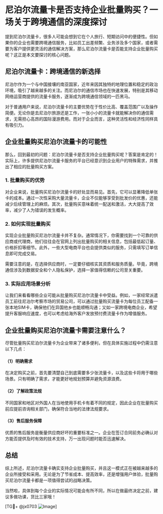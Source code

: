 # 尼泊尔流量卡是否支持企业批量购买？一场关于跨境通信的深度探讨

提到尼泊尔流量卡，很多人可能会想到它在个人旅行、短期访问中的便捷性。但如果你的企业也需要跨境通信服务，比如员工出差频繁、业务涉及多个国家，或者需要为客户提供更灵活的通信解决方案，那么尼泊尔流量卡是否能支持企业批量购买呢？这正是本文要探讨的核心问题。

## 尼泊尔流量卡：跨境通信的新选择

尼泊尔作为一个与中国接壤的南亚国家，近年来因其独特的地理位置和稳定的政治环境，吸引了越来越多的关注。而尼泊尔的通信市场也在快速发展，特别是其移动网络运营商提供的流量卡服务，逐渐成为跨境通信领域的一匹黑马。

对于普通用户来说，尼泊尔流量卡的主要优势在于性价比高、覆盖范围广以及操作简便。无论你是去尼泊尔旅游还是工作，一张小小的流量卡就能解决你的通信需求，无需担心高昂的国际漫游费用。而对于企业而言，这种灵活性和经济性同样具有吸引力。

## 企业批量购买尼泊尔流量卡的可能性

那么，回到最初的问题：尼泊尔流量卡是否支持企业批量购买呢？答案是肯定的！实际上，许多提供尼泊尔流量卡服务的平台已经意识到企业用户的特殊需求，并推出了相应的批量购买方案。

### 1. **批量购买的优势**

对企业来说，批量购买尼泊尔流量卡的好处显而易见。首先，它可以显著降低单张卡的成本。通过一次性采购大量流量卡，企业不仅能够享受到批发价的优惠，还能减少后续管理上的麻烦。其次，批量购买意味着统一配送和激活，大大提高了效率，减少了人为错误的发生概率。

### 2. **如何实现批量购买**

实现企业批量购买尼泊尔流量卡并不复杂。通常情况下，你需要找到一个可靠的供应商或代理商，他们往往会在官网上列出批量购买的相关信息，包括最低起订量、价格折扣等细节。此外，一些大型电商平台也会提供类似的服务，只需填写订单信息即可完成交易。

需要注意的是，在选择供应商时，一定要仔细核实其资质和服务质量。毕竟，跨境通信涉及到数据安全和个人隐私保护，选择一家值得信赖的公司至关重要。

### 3. **实际应用场景分析**

让我们来看看哪些企业可能从批量购买尼泊尔流量卡中受益。例如，一家经常派遣员工前往尼泊尔考察市场的贸易公司，可以通过批量购买流量卡为每位员工配备一张本地SIM卡，确保他们在异国他乡也能顺畅沟通；又如一家跨境电商企业，希望提升客服响应速度，也可以考虑给海外客户发放预付费流量卡作为增值服务。

## 企业批量购买尼泊尔流量卡需要注意什么？

尽管批量购买尼泊尔流量卡为企业带来了诸多便利，但在具体实施过程中仍需注意以下几点：

#### （1）明确需求
在决定购买之前，首先要清楚自己到底需要多少张流量卡，以及这些卡将用于哪些场景。只有明确了需求，才能更好地规划预算并避免资源浪费。

#### （2）了解政策法规
不同国家和地区对外国人在当地使用手机卡有着不同的规定，因此企业在批量购买前应提前咨询相关部门，确保符合当地的法律法规要求。

#### （3）售后服务保障
优质的售后服务是衡量供应商好坏的重要标准之一。企业在签订合同前务必确认对方能否提供及时有效的技术支持，万一出现问题时能否迅速解决。

## 总结

综上所述，尼泊尔流量卡确实支持企业批量购买，并且这一模式正在被越来越多的企业所接受和采用。无论是为了节省成本、提高效率，还是增强用户体验，批量购买尼泊尔流量卡都是一项值得尝试的战略决策。

当然啦，具体到每个企业的实际情况可能会有所不同，所以在做最终决定之前，建议多做功课，货比三家哦！

[TG💪+ @jx0703 ![Image](https://github.com/user-attachments/assets/dbca1d08-cadb-493c-b0ec-ad6f7a83f270)]